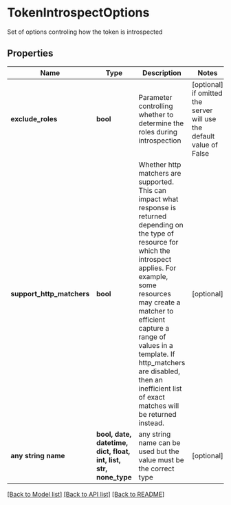# TokenIntrospectOptions

Set of options controling how the token is introspected

## Properties
Name | Type | Description | Notes
------------ | ------------- | ------------- | -------------
**exclude_roles** | **bool** | Parameter controlling whether to determine the roles during introspection | [optional]  if omitted the server will use the default value of False
**support_http_matchers** | **bool** | Whether http matchers are supported. This can impact what response is returned depending on the type of resource for which the introspect applies. For example, some resources may create a matcher to efficient capture a range of values in a template. If http_matchers are disabled, then an inefficient list of exact matches will be returned instead.  | [optional] 
**any string name** | **bool, date, datetime, dict, float, int, list, str, none_type** | any string name can be used but the value must be the correct type | [optional]

[[Back to Model list]](../README.md#documentation-for-models) [[Back to API list]](../README.md#documentation-for-api-endpoints) [[Back to README]](../README.md)


